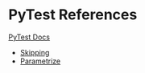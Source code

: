 <h1>PyTest References</h1>

<a href="https://docs.pytest.org/en/latest">PyTest Docs</a>
<ul>
	<li><a href="https://docs.pytest.org/en/latest/skipping.html">Skipping</a></li>
	<li><a href="https://docs.pytest.org/en/latest/parametrize.html">Parametrize</a></li>
</ul>
